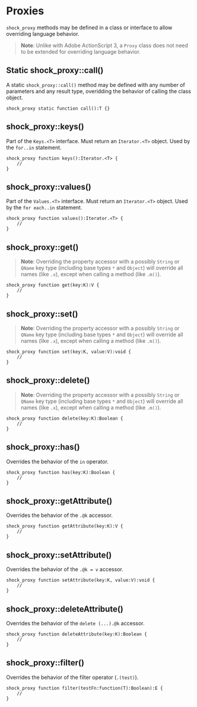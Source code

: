 # Proxies

`shock_proxy` methods may be defined in a class or interface to allow overriding language behavior.

> **Note**: Unlike with Adobe ActionScript 3, a `Proxy` class does not need to be extended for overriding language behavior.

## Static shock_proxy::call()

A static `shock_proxy::call()` method may be defined with any number of parameters and any result type, overidding the behavior of calling the class object.

```
shock_proxy static function call():T {}
```

## shock_proxy::keys()

Part of the `Keys.<T>` interface. Must return an `Iterator.<T>` object. Used by the `for..in` statement.

```
shock_proxy function keys():Iterator.<T> {
    //
}
```

## shock_proxy::values()

Part of the `Values.<T>` interface. Must return an `Iterator.<T>` object. Used by the `for each..in` statement.

```
shock_proxy function values():Iterator.<T> {
    //
}
```

## shock_proxy::get()

> **Note**: Overriding the property accessor with a possibly `String` or `QName` key type (including base types `*` and `Object`) will override all names (like `.x`), except when calling a method (like `.m()`).

```
shock_proxy function get(key:K):V {
    //
}
```

## shock_proxy::set()

> **Note**: Overriding the property accessor with a possibly `String` or `QName` key type (including base types `*` and `Object`) will override all names (like `.x`), except when calling a method (like `.m()`).

```
shock_proxy function set(key:K, value:V):void {
    //
}
```

## shock_proxy::delete()

> **Note**: Overriding the property accessor with a possibly `String` or `QName` key type (including base types `*` and `Object`) will override all names (like `.x`), except when calling a method (like `.m()`).

```
shock_proxy function delete(key:K):Boolean {
    //
}
```

## shock_proxy::has()

Overrides the behavior of the `in` operator.

```
shock_proxy function has(key:K):Boolean {
    //
}
```

## shock_proxy::getAttribute()

Overrides the behavior of the `.@k` accessor.

```
shock_proxy function getAttribute(key:K):V {
    //
}
```

## shock_proxy::setAttribute()

Overrides the behavior of the `.@k = v` accessor.

```
shock_proxy function setAttribute(key:K, value:V):void {
    //
}
```

## shock_proxy::deleteAttribute()

Overrides the behavior of the `delete (...).@k` accessor.

```
shock_proxy function deleteAttribute(key:K):Boolean {
    //
}
```

## shock_proxy::filter()

Overrides the behavior of the filter operator (`.(test)`).

```
shock_proxy function filter(testFn:function(T):Boolean):E {
    //
}
```
